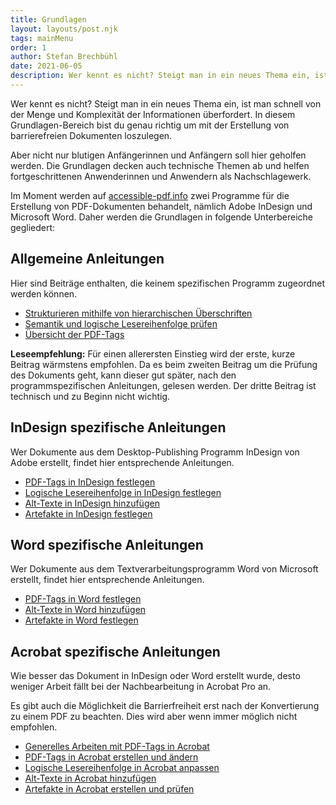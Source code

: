 ```yaml
---
title: Grundlagen
layout: layouts/post.njk
tags: mainMenu
order: 1
author: Stefan Brechbühl
date: 2021-06-05
description: Wer kennt es nicht? Steigt man in ein neues Thema ein, ist man schnell von der Menge und Komplexität der Informationen überfordert. In diesem Grundlagen-Bereich bist du genau richtig um mit der Erstellung von barrierefreien Dokumenten loszulegen.
---
```


Wer kennt es nicht? Steigt man in ein neues Thema ein, ist man schnell von der Menge und Komplexität der Informationen überfordert. In diesem Grundlagen-Bereich bist du genau richtig um mit der Erstellung von barrierefreien Dokumenten loszulegen.

Aber nicht nur blutigen Anfängerinnen und Anfängern soll hier geholfen werden. Die Grundlagen decken auch technische Themen ab und helfen fortgeschrittenen Anwenderinnen und Anwendern als Nachschlagewerk.

Im Moment werden auf [accessible-pdf.info](/de) zwei Programme für die Erstellung von PDF-Dokumenten behandelt, nämlich Adobe InDesign und Microsoft Word. Daher werden die Grundlagen in folgende Unterbereiche gegliedert:

## Allgemeine Anleitungen

Hier sind Beiträge enthalten, die keinem spezifischen Programm zugeordnet werden können.

- [Strukturieren mithilfe von hierarchischen Überschriften](/de/basics/general/structure-with-the-help-of-multi-level-headings)
- [Semantik und logische Lesereihenfolge prüfen](/de/basics/general/check-semantics-and-logical-reading-order)
- [Übersicht der PDF-Tags](/de/basics/general/overview-of-the-pdf-tags)

<p class="note">
  <strong>Leseempfehlung:</strong> Für einen allerersten Einstieg wird der erste, kurze Beitrag
  wärmstens empfohlen. Da es beim zweiten Beitrag um die Prüfung des Dokuments geht, kann dieser gut
  später, nach den programmspezifischen Anleitungen, gelesen werden. Der dritte Beitrag ist
  technisch und zu Beginn nicht wichtig.
</p>

## InDesign spezifische Anleitungen

Wer Dokumente aus dem Desktop-Publishing Programm InDesign von Adobe erstellt, findet hier entsprechende Anleitungen.

- [PDF-Tags in InDesign festlegen](/de/basics/indesign/defining-pdf-tags-in-indesign)
- [Logische Lesereihenfolge in InDesign festlegen](/de/basics/indesign/defining-logical-reading-order-in-indesign)
- [Alt-Texte in InDesign hinzufügen](/de/basics/indesign/add-an-alt-text-in-indesign)
- [Artefakte in InDesign festlegen](/de/basics/indesign/defining-artifacts-in-indesign)

## Word spezifische Anleitungen

Wer Dokumente aus dem Textverarbeitungsprogramm Word von Microsoft erstellt, findet hier entsprechende Anleitungen.

- [PDF-Tags in Word festlegen](/de/basics/word/defining-pdf-tags-in-word)
- [Alt-Texte in Word hinzufügen](/de/basics/word/add-an-alt-text-in-word)
- [Artefakte in Word festlegen](/de/basics/word/defining-artifacts-in-word)

## Acrobat spezifische Anleitungen

Wie besser das Dokument in InDesign oder Word erstellt wurde, desto weniger Arbeit fällt bei der Nachbearbeitung in Acrobat Pro an.

Es gibt auch die Möglichkeit die Barrierfreiheit erst nach der Konvertierung zu einem PDF zu beachten. Dies wird aber wenn immer möglich nicht empfohlen.

- [Generelles Arbeiten mit PDF-Tags in Acrobat](/de/basics/acrobat/general-working-with-pdf-tags-in-acrobat)
- [PDF-Tags in Acrobat erstellen und ändern](/de/basics/acrobat/create-and-modify-pdf-tags-in-acrobat)
- [Logische Lesereihenfolge in Acrobat anpassen](/de/basics/acrobat/adjust-logical-reading-order-in-acrobat)
- [Alt-Texte in Acrobat hinzufügen](/de/basics/acrobat/add-an-alt-text-in-acrobat)
- [Artefakte in Acrobat erstellen und prüfen](/de/basics/acrobat/create-and-check-artifacts-in-acrobat)
